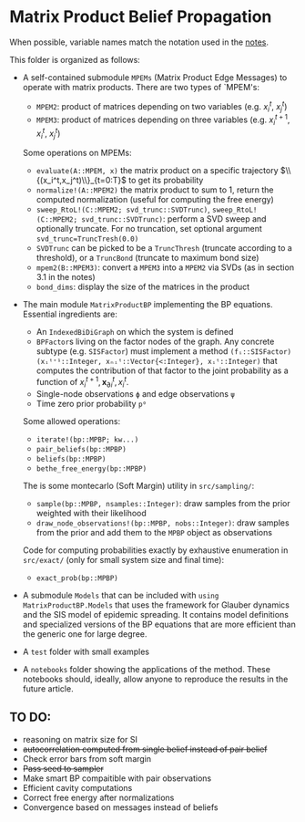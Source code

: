# Matrix Product Belief Propagation

When possible, variable names match the notation used in the [notes](https://www.overleaf.com/read/cjtftmgvyxkt).

This folder is organized as follows:
- A self-contained submodule `MPEMs` (Matrix Product Edge Messages) to operate with matrix products. 
There are two types of `MPEM's:
    - `MPEM2`: product of matrices depending on two variables (e.g. $x_i^t$, $x_j^t$)
    - `MPEM3`: product of matrices depending on three variables (e.g. $x_i^{t+1}$, $x_i^t$, $x_j^t$)
    
    Some operations on MPEMs:
    - `evaluate(A::MPEM, x)` the matrix product on a specific trajectory $\\{(x_i^t,x_j^t)\\}_{t=0:T}$ to get its probability
    - `normalize!(A::MPEM2)` the matrix product to sum to 1, return the computed normalization (useful for computing the free energy)
    - `sweep_RtoL!(C::MPEM2; svd_trunc::SVDTrunc)`, `sweep_RtoL!(C::MPEM2; svd_trunc::SVDTrunc)`: perform a SVD sweep and optionally truncate. For no truncation, set optional argument `svd_trunc=TruncTresh(0.0)`
    - `SVDTrunc` can be picked to be a `TruncThresh` (truncate according to a threshold), or a `TruncBond` (truncate to maximum bond size)
    - `mpem2(B::MPEM3)`: convert a `MPEM3` into a `MPEM2` via SVDs (as in section 3.1 in the notes)
    - `bond_dims`: display the size of the matrices in the product

- The main module `MatrixProductBP` implementing the BP equations.
    Essential ingredients are:
    - An `IndexedBiDiGraph` on which the system is defined
    - `BPFactor`s living on the factor nodes of the graph. Any concrete subtype (e.g. `SISFactor`) must implement a method `(fᵢ::SISFactor)(xᵢᵗ⁺¹::Integer, xₙᵢᵗ::Vector{<:Integer}, xᵢᵗ::Integer)` that computes the contribution of that factor to the joint probability as a function of $x_i^{t+1},\boldsymbol{x}_{\partial i}^{t}, x_i^{t}$.
    - Single-node observations `ϕ` and edge observations `ψ`
    - Time zero prior probability `p⁰`
    
    Some allowed operations:
    - `iterate!(bp::MPBP; kw...)`
    - `pair_beliefs(bp::MPBP)`
    - `beliefs(bp::MPBP)`
    - `bethe_free_energy(bp::MPBP)`
    
    The is some montecarlo (Soft Margin) utility in `src/sampling/`:
    - `sample(bp::MPBP, nsamples::Integer)`: draw samples from the prior weighted with their likelihood
    - `draw_node_observations!(bp::MPBP, nobs::Integer)`: draw samples from the prior and add them to the `MPBP` object as observations
    
    Code for computing probabilities exactly by exhaustive enumeration in `src/exact/` (only for small system size and final time):
    - `exact_prob(bp::MPBP)`
    
- A submodule `Models` that can be included with `using MatrixProductBP.Models` that uses the framework for Glauber dynamics and the SIS model of epidemic spreading.
It contains model definitions and specialized versions of the BP equations that are more efficient than the generic one for large degree.

- A `test` folder with small examples 

- A `notebooks` folder showing the applications of the method. These notebooks should, ideally, allow anyone to reproduce the results in the future article.
 
## TO DO:
- reasoning on matrix size for SI
- ~~autocorrelation computed from single belief instead of pair belief~~
- Check error bars from soft margin
- ~~Pass seed to sampler~~
- Make smart BP compaitible with pair observations
- Efficient cavity computations
- Correct free energy after normalizations
- Convergence based on messages instead of beliefs